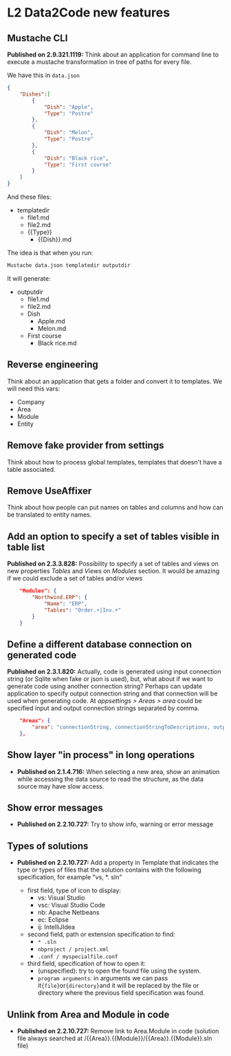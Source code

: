 # L2 Data2Code new features

## Mustache CLI

**Published on 2.9.321.1119:** Think about an application for command line to execute a mustache transformation in tree of paths for every file.

We have this in `data.json`

```json
{
    "Dishes":[
        {
            "Dish": "Apple",
            "Type": "Postre"
        },
        {
            "Dish": "Melon",
            "Type": "Postre"
        },
        {
            "Dish": "Black rice",
            "Type": "First course"
        }
    ]
}
```

And these files:

- templatedir
    - file1.md
    - file2.md
    - {{Type}}
        - {{Dish}}.md


The idea is that when you run:
```cmd
Mustache data.json templatedir outputdir
```

It will generate:

- outputdir
    - file1.md
    - file2.md
    - Dish
        - Apple.md
        - Melon.md
    - First course
        - Black rice.md



## Reverse engineering

Think about an application that gets a folder and convert it to templates. We will need this vars:

- Company
- Area
- Module
- Entity

## Remove fake provider from settings

Think about how to process global templates, templates that doesn't have a table associated.

## Remove UseAffixer

Think about how people can put names on tables and columns and how can be translated to entity names.

## Add an option to specify a set of tables visible in table list

**Published on 2.3.3.828:** Possibility to specify a set of tables and views on new properties *Tables* and *Views* on *Modules* section. It would be amazing if we could exclude a set of tables and/or views

```json
    "Modules": {
        "Northwind.ERP": {
            "Name": "ERP",
            "Tables": "Order.+|Inv.+"
        }
    }
```

## Define a different database connection on generated code

**Published on 2.3.1.820:** Actually, code is generated using input connection string (or Sqlite when fake or json is used), but, what about if we want to generate code using another connection string? Perhaps can update application to specify output connection string and that connection will be used when generating code. At *appsettings > Areas > area* could be specified input and output connection strings separated by comma.

```json
    "Areas": {
        "area": "connectionString, connectionStringToDescriptions, outputConnectionString"
    },
```

## Show layer "in process" in long operations

- **Published on 2.1.4.716:** When selecting a new area, show an animation while accessing the data source to read the structure, as the data source may have slow access.

## Show error messages

- **Published on 2.2.10.727:** Try to show info, warning or error message

## Types of solutions

- **Published on 2.2.10.727:** Add a property in Template that indicates the type or types of files that the solution contains with the following specification, for example "vs, *. sln"

    - first field, type of icon to display:
      - vs: Visual Studio
      - vsc: Visual Studio Code
      - nb: Apache Netbeans
      - ec: Eclipse
      - ij: IntelliJIdea
    - second field, path or extension specification to find:
      - `* .sln`
      - `nbproject / project.xml`
      - `.conf / myspecialfile.conf`
    - third field, specification of how to open it:
      - (unspecified): try to open the found file using the system.
      - `program arguments`: in arguments we can pass it` {file} `or` {directory} `and it will be replaced by the file or directory where the previous field specification was found.

## Unlink from Area and Module in code

- **Published on 2.2.10.727:** Remove link to Area.Module in code (solution file always searched at /{{Area}}.{{Module}}/{{Area}}.{{Module}}.sln file)